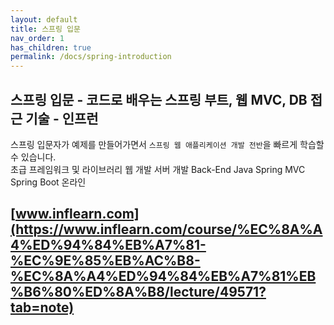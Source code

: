 ```yaml
---
layout: default
title: 스프링 입문
nav_order: 1
has_children: true
permalink: /docs/spring-introduction
---
```


## 스프링 입문 - 코드로 배우는 스프링 부트, 웹 MVC, DB 접근 기술 - 인프런

스프링 입문자가 예제를 만들어가면서 `스프링 웹 애플리케이션 개발 전반`을 빠르게 학습할 수 있습니다.  
초급 프레임워크 및 라이브러리 웹 개발 서버 개발 Back-End Java Spring MVC Spring Boot 온라인

## [www.inflearn.com](https://www.inflearn.com/course/%EC%8A%A4%ED%94%84%EB%A7%81-%EC%9E%85%EB%AC%B8-%EC%8A%A4%ED%94%84%EB%A7%81%EB%B6%80%ED%8A%B8/lecture/49571?tab=note)

